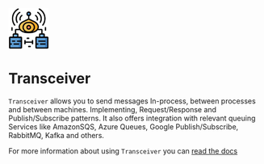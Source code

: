 <img src="transceiver.png" alt="Transceiver logo" width="80"/>

# Transceiver
`Transceiver` allows you to send messages In-process, between processes and between machines. 
Implementing, Request/Response and Publish/Subscribe patterns.
It also offers integration with relevant queuing Services like AmazonSQS, Azure Queues, Google Publish/Subscribe, RabbitMQ, Kafka and others.

For more information about using `Transceiver` you can [read the docs](https://glacorsoul.github.io/Transceiver)
